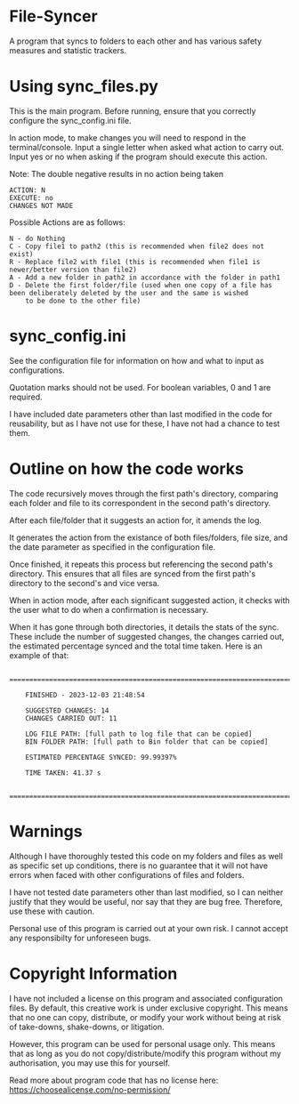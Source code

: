 # File-Syncer
A program that syncs to folders to each other and has various safety measures and statistic trackers.

# Using sync_files.py
This is the main program. Before running, ensure that you correctly configure the sync_config.ini file.

In action mode, to make changes you will need to respond in the terminal/console. Input a single letter when asked what action to carry out. Input yes or no when asking if the program should execute this action.

Note: The double negative results in no action being taken

    ACTION: N
    EXECUTE: no
    CHANGES NOT MADE

Possible Actions are as follows:

    N - do Nothing
    C - Copy file1 to path2 (this is recommended when file2 does not exist)
    R - Replace file2 with file1 (this is recommended when file1 is newer/better version than file2)
    A - Add a new folder in path2 in accordance with the folder in path1
    D - Delete the first folder/file (used when one copy of a file has been deliberately deleted by the user and the same is wished
        to be done to the other file)

# sync_config.ini
See the configuration file for information on how and what to input as configurations.

Quotation marks should not be used. For boolean variables, 0 and 1 are required.

I have included date parameters other than last modified in the code for reusability, but as I have not use for these, I have not had a chance to test them.

# Outline on how the code works

The code recursively moves through the first path's directory, comparing each folder and file to its correspondent in the second path's directory. 

After each file/folder that it suggests an action for, it amends the log. 

It generates the action from the existance of both files/folders, file size, and the date parameter as specified in the configuration file. 

Once finished, it repeats this process but referencing the second path's directory. This ensures that all files are synced from the first path's directory to the second's and vice versa.

When in action mode, after each significant suggested action, it checks with the user what to do when a confirmation is necessary.

When it has gone through both directories, it details the stats of the sync. These include the number of suggested changes, the changes carried out, the estimated percentage synced and the total time taken. Here is an example of that:

        ==========================================================================================================================

        FINISHED - 2023-12-03 21:48:54

        SUGGESTED CHANGES: 14
        CHANGES CARRIED OUT: 11

        LOG FILE PATH: [full path to log file that can be copied]
        BIN FOLDER PATH: [full path to Bin folder that can be copied]

        ESTIMATED PERCENTAGE SYNCED: 99.99397%

        TIME TAKEN: 41.37 s

        ==========================================================================================================================



# Warnings
Although I have thoroughly tested this code on my folders and files as well as specific set up conditions, there is no guarantee that it will not have errors when faced with other configurations of files and folders.

I have not tested date parameters other than last modified, so I can neither justify that they would be useful, nor say that they are bug free. Therefore, use these with caution.

Personal use of this program is carried out at your own risk. I cannot accept any responsibilty for unforeseen bugs.

# Copyright Information
I have not included a license on this program and associated configuration files. By default, this creative work is under exclusive copyright. This means that no one can copy, distribute, or modify your work without being at risk of take-downs, shake-downs, or litigation.

However, this program can be used for personal usage only. This means that as long as you do not copy/distribute/modify this program without my authorisation, you may use this for yourself.

Read more about program code that has no license here: https://choosealicense.com/no-permission/

